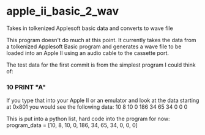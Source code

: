# apple_ii_basic_2_wav
Takes in tolkenized Applesoft basic data and converts to wave file

This program doesn't do much at this point. It currently takes the data from a tolkenized Applesoft Basic program and generates a wave file to be loaded into an Apple II using an audio cable to the cassette port.

The test data for the first commit is from the simplest program I could think of:

### 10 PRINT "A"

If you type that into your Apple II or an emulator and look at the data starting at 0x801 you would see the following data:
10 8 10 0 186 34 65 34 0 0 0

This is put into a python list, hard code into the program for now: program_data = [10, 8, 10, 0, 186, 34, 65, 34, 0, 0, 0]

